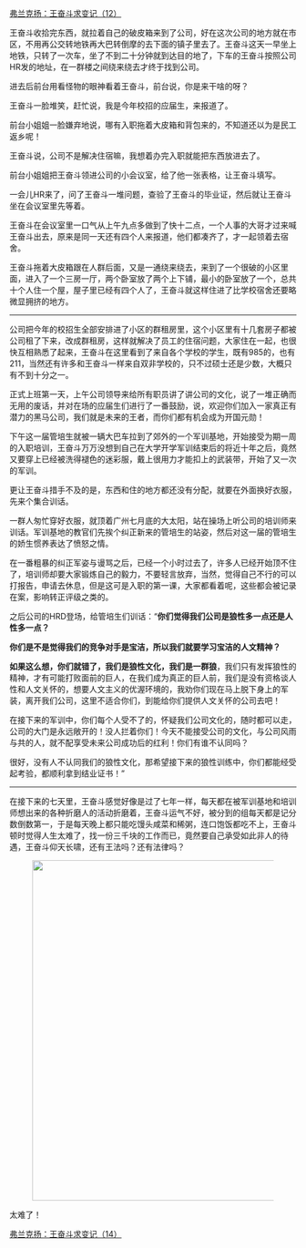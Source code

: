 <p></p><a href="https://zhuanlan.zhihu.com/p/60968055" data-draft-node="block" data-draft-type="link-card" data-image="https://pic3.zhimg.com/v2-5094d7b18f9a994e1baa1e6b2109671e_180x120.jpg" data-image-width="879" data-image-height="379" class="internal">弗兰克扬：王奋斗求变记（12）</a><p>王奋斗收拾完东西，就拉着自己的破皮箱来到了公司，好在这次公司的地方就在市区，不用再公交转地铁再大巴转倒摩的去下面的镇子里去了。王奋斗这天一早坐上地铁，只转了一次车，坐了不到二十分钟就到达目的地了，下车的王奋斗按照公司HR发的地址，在一群楼之间绕来绕去才终于找到公司。</p><p>进去后前台用看怪物的眼神看着王奋斗，前台说，你是来干啥的呀？</p><p>王奋斗一脸堆笑，赶忙说，我是今年校招的应届生，来报道了。</p><p>前台小姐姐一脸嫌弃地说，哪有入职拖着大皮箱和背包来的，不知道还以为是民工返乡呢！</p><p>王奋斗说，公司不是解决住宿嘛，我想着办完入职就能把东西放进去了。</p><p>前台小姐姐把王奋斗领进公司的小会议室，给了他一张表格，让王奋斗填写。</p><p>一会儿HR来了，问了王奋斗一堆问题，查验了王奋斗的毕业证，然后就让王奋斗坐在会议室里先等着。</p><p>王奋斗在会议室里一口气从上午九点多做到了快十二点，一个人事的大哥才过来喊王奋斗出去，原来是同一天还有四个人来报道，他们都凑齐了，才一起领着去宿舍。</p><p>王奋斗拖着大皮箱跟在人群后面，又是一通绕来绕去，来到了一个很破的小区里面，进入了一个三房一厅，两个卧室放了两个上下铺，最小的卧室放了一个，总共十个人住一个屋，屋子里已经有四个人了，王奋斗就这样住进了比学校宿舍还要略微显拥挤的地方。</p><hr/><p>公司把今年的校招生全部安排进了小区的群租房里，这个小区里有十几套房子都被公司租了下来，改成群租房，这样就解决了员工的住宿问题，大家住在一起，也很快互相熟悉了起来，王奋斗在这里看到了来自各个学校的学生，既有985的，也有211，当然还有许多和王奋斗一样来自双非学校的，只不过硕士还是少数，大概只有不到十分之一。</p><p>正式上班第一天，上午公司领导来给所有职员讲了讲公司的文化，说了一堆正确而无用的废话，并对在场的应届生们进行了一番鼓励，说，欢迎你们加入一家真正有潜力的黑马公司，我们就是未来的王者，而你们都有机会成为开国元勋！</p><p>下午这一届管培生就被一辆大巴车拉到了郊外的一个军训基地，开始接受为期一周的入职培训，王奋斗万万没想到自己在大学开学军训结束后的将近十年之后，竟然又要穿上已经被洗得褪色的迷彩服，戴上很用力才能扣上的武装带，开始了又一次的军训。</p><p>更让王奋斗措手不及的是，东西和住的地方都还没有分配，就要在外面换好衣服，先来个集合训话。</p><p>一群人匆忙穿好衣服，就顶着广州七月底的大太阳，站在操场上听公司的培训师来训话。军训基地的教官们先挨个纠正新来的管培生的站姿，然后对这一届的管培生的娇生惯养表达了愤怒之情。</p><p>在一番粗暴的纠正军姿与谩骂之后，已经一个小时过去了，许多人已经开始顶不住了，培训师却要大家锻炼自己的毅力，不要轻言放弃，当然，觉得自己不行的可以打报告，申请去休息，但是这可是入职的第一课，大家都看着呢，这些都会被记录在案，影响转正评级之类的。</p><p>之后公司的HRD登场，给管培生们训话：“<b>你们觉得我们公司是狼性多一点还是人性多一点？</b></p><p><b>你们是不是觉得我们的竞争对手是宝洁，所以我们就要学习宝洁的人文精神？</b></p><p><b>如果这么想，你们就错了，我们是狼性文化，我们是一群狼</b>，我们只有发挥狼性的精神，才有可能打败面前的巨人，在我们成为真正的巨人前，我们是没有资格谈人性和人文关怀的，想要人文主义的优渥环境的，我劝你们现在马上脱下身上的军装，离开我们公司，这里不适合你们，到能给你们提供人文关怀的公司去吧！</p><p>在接下来的军训中，你们每个人受不了的，怀疑我们公司文化的，随时都可以走，公司的大门是永远敞开的！没人拦着你们！今天不能接受公司的文化，与公司风雨与共的人，就不配享受未来公司成功后的红利！你们有谁不认同吗？</p><p>很好，没有人不认同我们的狼性文化，那希望接下来的狼性训练中，你们都能经受起考验，都顺利拿到结业证书！”</p><hr/><p>在接下来的七天里，王奋斗感觉好像是过了七年一样，每天都在被军训基地和培训师想出来的各种折磨人的活动折磨着，王奋斗运气不好，被分到的组每天都是记分数倒数第一，于是每天晚上都只能吃馒头咸菜和稀粥，连口饱饭都吃不上，王奋斗顿时觉得人生太难了，找一份三千块的工作而已，竟然要自己承受如此非人的待遇，王奋斗仰天长啸，还有王法吗？还有法律吗？</p><figure data-size="normal"><img src="https://pic2.zhimg.com/v2-846ac85aa0ee59f2a7d9cc178566c5c9_b.jpg" data-caption="" data-size="normal" data-rawwidth="598" data-rawheight="301" class="origin_image zh-lightbox-thumb" width="598" data-original="https://pic2.zhimg.com/v2-846ac85aa0ee59f2a7d9cc178566c5c9_r.jpg"/></figure><p>太难了！</p><a href="https://zhuanlan.zhihu.com/p/61167103" data-draft-node="block" data-draft-type="link-card" data-image="https://pic4.zhimg.com/v2-19dda85c88d868b970f342f134e31637_180x120.jpg" data-image-width="718" data-image-height="377" class="internal">弗兰克扬：王奋斗求变记（14）</a><p></p>